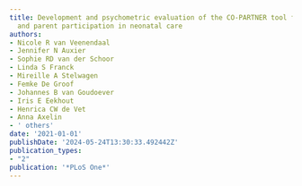 ```yaml
---
title: Development and psychometric evaluation of the CO-PARTNER tool for collaboration
  and parent participation in neonatal care
authors:
- Nicole R van Veenendaal
- Jennifer N Auxier
- Sophie RD van der Schoor
- Linda S Franck
- Mireille A Stelwagen
- Femke De Groof
- Johannes B van Goudoever
- Iris E Eekhout
- Henrica CW de Vet
- Anna Axelin
- ' others'
date: '2021-01-01'
publishDate: '2024-05-24T13:30:33.492442Z'
publication_types:
- "2"
publication: '*PLoS One*'
---
```

